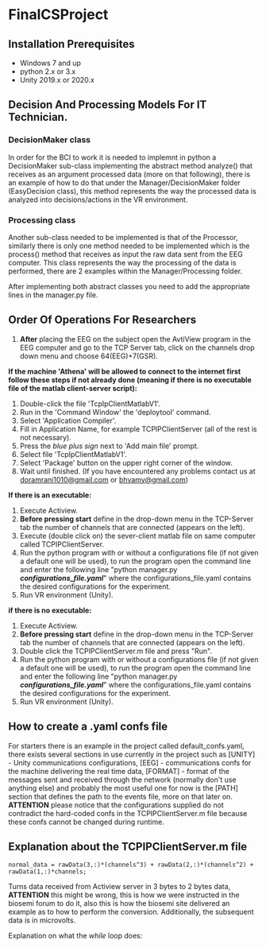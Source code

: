 # FinalCSProject

## Installation Prerequisites
* Windows 7 and up
* python 2.x or 3.x
* Unity 2019.x or 2020.x


## Decision And Processing Models For IT Technician.

### DecisionMaker class
In order for the BCI to work it is needed to implemnt in python a DecisionMaker sub-class implementing the abstract
method analyze() that receives as an argument processed data (more on that following), there is an example of how to
do that under the Manager/DecisionMaker folder (EasyDecision class), this method represents the way the processed data
is analyzed into decisions/actions in the VR environment.

### Processing class
Another sub-class needed to be implemented is that of the Processor, similarly there is only one method needed to be
implemented which is the process() method that receives as input the raw data sent from the EEG computer.
This class represents the way the processing of the data is performed, there are 2 examples within the Manager/Processing
folder.

After implementing both abstract classes you need to add the appropriate lines in the manager.py file.


## Order Of Operations For Researchers
1. **After** placing the EEG on the subject open the AvtiView program in the EEG computer and go to the TCP Server tab, 
   click on the channels drop down menu and choose 64(EEG)+7(GSR).

**If the machine 'Athena' will be allowed to connect to the internet first follow these steps if not already done
(meaning if there is no executable file of the matlab client-server script):**
1. Double-click the file 'TcpIpClientMatlabV1'.
2. Run in the 'Command Window' the 'deploytool' command.
3. Select 'Application Compiler'.
4. Fill in Application Name, for example TCPIPClientServer (all of the rest is not necessary).
5. Press the *blue plus sign* next to 'Add main file' prompt.
6. Select file 'TcpIpClientMatlabV1'.
7. Select 'Package' button on the upper right corner of the window.
8. Wait until finished.
(If you have encountered any problems contact us at doramrani1010@gmail.com or bhyamy@gmail.com)

**If there is an executable:**
1. Execute Actiview.
2. **Before pressing start** define in the drop-down menu in the TCP-Server tab the number of channels that are connected (appears on the left).
3. Execute (double click on) the sever-client matlab file on same computer called TCPIPClientServer.
4. Run the python program with or without a configurations file (if not given a default one will be used), to run the program open the command line                                and enter the following line "python manager.py ***configurations_file.yaml***" where the configurations_file.yaml contains the desired configurations for                        the experiment.
5. Run VR environment (Unity).

**if there is no executable:**
1. Execute Actiview.
2. **Before pressing start** define in the drop-down menu in the TCP-Server tab the number of channels that are connected (appears on the left).
3. Double click the TCPIPClientServer.m file and press "Run".
4. Run the python program with or without a configurations file (if not given a default one will be used), to run the program open the command line                                and enter the following line "python manager.py ***configurations_file.yaml***" where the configurations_file.yaml contains the desired configurations for                        the experiment.
5. Run VR environment (Unity).

## How to create a .yaml confs file
For starters there is an example in the project called default_confs.yaml, there exists several sections in use currently in the project such as
[UNITY] - Unity communications configurations, [EEG] - communications confs for the machine delivering the real time data, [FORMAT] - format of the
messages sent and received through the network (normally don't use anything else) and probably the most useful one for now is the [PATH] section that
defines the path to the events file, more on that later on.
**ATTENTION** please notice that the configurations supplied do not contradict the hard-coded confs in the TCPIPClientServer.m file because these confs
cannot be changed during runtime.

## Explanation about the TCPIPClientServer.m file
```
normal_data = rawData(3,:)*(channels^3) + rawData(2,:)*(channels^2) + rawData(1,:)*channels;
```
Turns data received from Actiview server in 3 bytes to 2 bytes data, **ATTENTION** this might be wrong, this is how we were instructed in the biosemi
forum to do it, also this is how the biosemi site delivered an example as to how to perform the conversion.
Additionally, the subsequent data is in microvolts.

Explanation on what the *while* loop does:













